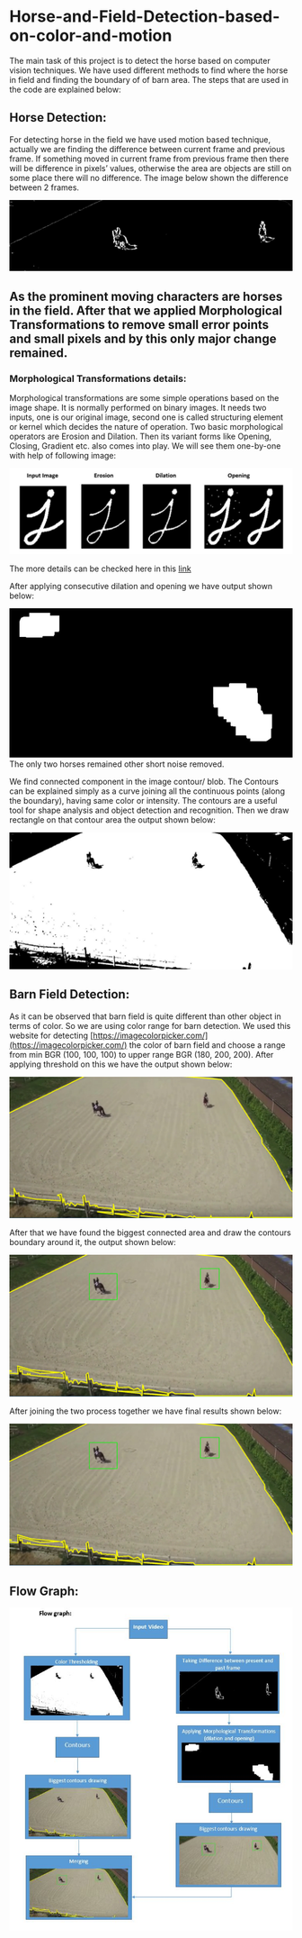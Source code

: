 # Horse-and-Field-Detection-based-on-color-and-motion
The main task of this project is to detect the horse based on computer vision techniques. We have used different methods to find where the horse in field and finding the boundary of of barn area. The steps that are used in the code are explained below:

## Horse Detection: 

For detecting horse in the field we have used motion based technique, actually we are finding the difference between current frame and previous frame. If something moved in current frame from previous frame then there will be difference in pixels’ values, otherwise the area are objects are still on some place there will no difference. The image below shown the difference between 2 frames. 

![1](images/1.jpg)

As the prominent moving characters are horses in the field. After that we applied Morphological Transformations to remove small error points and small pixels and by this only major change remained.
------------------------------------------------------------------------------------------------------------------------------------------

### Morphological Transformations details:

Morphological transformations are some simple operations based on the image shape. It is normally performed on binary images. It needs two inputs, one is our original image, second one is called structuring element or kernel which decides the nature of operation. Two basic morphological operators are Erosion and Dilation. Then its variant forms like Opening, Closing, Gradient etc. also comes into play. We will see them one-by-one with help of following image:

![Morphological Transformations details](images/2.JPG)

The more details can be checked here in this [link](https://opencv-python-tutroals.readthedocs.io/en/latest/py_tutorials/py_imgproc/py_morphological_ops/py_morphological_ops.html)

After applying consecutive dilation and opening we have output shown below:

![3](images/3.jpg)
                              The only two horses remained other short noise removed.
                              
                              
We find connected component in the image contour/ blob. The Contours can be explained simply as a curve joining all the continuous points (along the boundary), having same color or intensity. The contours are a useful tool for shape analysis and object detection and recognition. Then we draw rectangle on that contour area the output shown below:

![4](images/4.jpg)


## Barn Field Detection:

As it can be observed that barn field is quite different than other object in terms of color. So we are using color range for barn detection. We used this website for detecting [https://imagecolorpicker.com/](https://imagecolorpicker.com/) the color of barn field and choose a range from min BGR (100, 100, 100) to upper range BGR (180, 200, 200). After applying threshold on this we have the output shown below:

![5](images/5.png)

After that we have found the biggest connected area and draw the contours boundary around it, the output shown below:

![6](images/6.png)

After joining the two process together we have final results shown below:

![7](images/7.png)

## Flow Graph:

![8](images/8.JPG)
